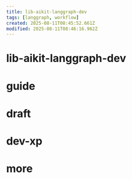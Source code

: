 ```yaml
---
title: lib-aikit-langgraph-dev
tags: [langgraph, workflow]
created: 2025-08-11T08:45:52.661Z
modified: 2025-08-11T08:46:16.962Z
---
```


# lib-aikit-langgraph-dev

# guide

# draft

# dev-xp

# more
